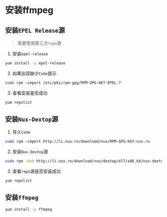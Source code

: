 # 安装ffmpeg

## 安装`EPEL Release`源

> 需要使用第三方`repo`源 
1. 安装`epel-release`
```bash
yum install -y epel-release
```
2. 如果出现缺少`Code`提示
```bash
sudo rpm –import /etc/pki/rpm-gpg/RPM-GPG-KEY-EPEL-7
```
3. 查看安装是否成功
```bash
yum repolist
```

## 安装`Nux-Dextop`源
1. 导入`Code`
```bash
sudo rpm –import http://li.nux.ro/download/nux/RPM-GPG-KEY-nux.ro
```
2. 安装`Nux-Dextop`源
```bash
sudo rpm -Uvh http://li.nux.ro/download/nux/dextop/el7/x86_64/nux-dextop-release-0-1.el7.nux.noarch.rpm
```
3. 查看`repo`源是否安装成功
```bash
yum repolist
```

## 安装`ffmpeg`
```bash
yum install -y ffmpeg
```
<!--stackedit_data:
eyJoaXN0b3J5IjpbMTE0ODM0MTk1N119
-->